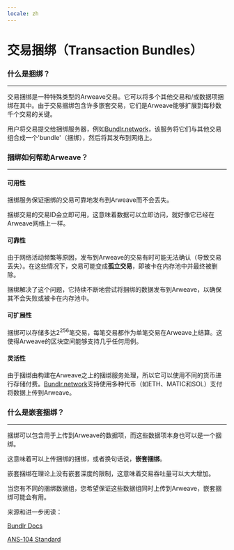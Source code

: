 ```yaml
---
locale: zh
---
```

# 交易捆绑（Transaction Bundles）

### 什么是捆绑？

---

交易捆绑是一种特殊类型的Arweave交易。它可以将多个其他交易和/或数据项捆绑在其中。由于交易捆绑包含许多嵌套交易，它们是Arweave能够扩展到每秒数千个交易的关键。

用户将交易提交给捆绑服务器，例如[Bundlr.network](https://bundlr.network)，该服务将它们与其他交易组合成一个'bundle'（捆绑），然后将其发布到网络上。

### 捆绑如何帮助Arweave？

---

#### 可用性

捆绑服务保证捆绑的交易可靠地发布到Arweave而不会丢失。

捆绑交易的交易ID会立即可用，这意味着数据可以立即访问，就好像它已经在Arweave网络上一样。

#### 可靠性

由于网络活动频繁等原因，发布到Arweave的交易有时可能无法确认（导致交易丢失）。在这些情况下，交易可能变成**孤立交易**，即被卡在内存池中并最终被删除。

捆绑解决了这个问题，它持续不断地尝试将捆绑的数据发布到Arweave，以确保其不会失败或被卡在内存池中。

#### 可扩展性

捆绑可以存储多达2<sup>256</sup>笔交易，每笔交易都作为单笔交易在Arweave上结算。这使得Arweave的区块空间能够支持几乎任何用例。

#### 灵活性

由于捆绑由构建在Arweave之上的捆绑服务处理，所以它可以使用不同的货币进行存储付费。[Bundlr.network](https://bundlr.network)支持使用多种代币（如ETH、MATIC和SOL）支付将数据上传到Arweave。

### 什么是嵌套捆绑？

---

捆绑可以包含用于上传到Arweave的数据项，而这些数据项本身也可以是一个捆绑。

这意味着可以上传捆绑的捆绑，或者换句话说，**嵌套捆绑**。

嵌套捆绑在理论上没有嵌套深度的限制，这意味着交易吞吐量可以大大增加。

当您有不同的捆绑数据组，您希望保证这些数据组同时上传到Arweave，嵌套捆绑可能会有用。

来源和进一步阅读：

[Bundlr Docs](https://docs.bundlr.network)

[ANS-104 Standard](https://github.com/ArweaveTeam/arweave-standards/blob/master/ans/ANS-104.md)
